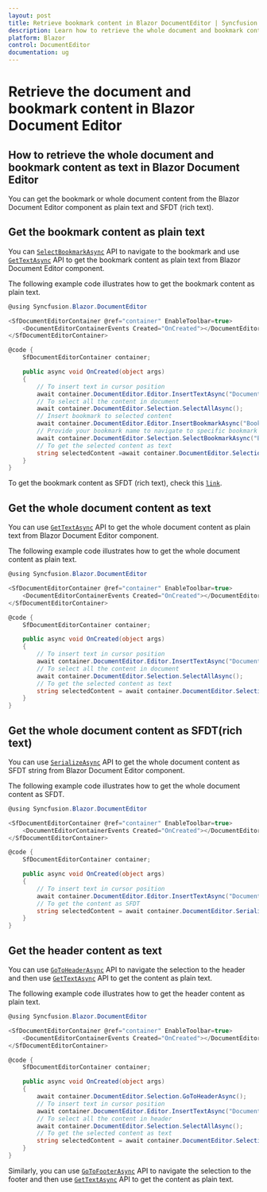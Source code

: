 ```yaml
---
layout: post
title: Retrieve bookmark content in Blazor DocumentEditor | Syncfusion
description: Learn how to retrieve the whole document and bookmark content as text from the Syncfusion Blazor Document Editor and much more.
platform: Blazor
control: DocumentEditor
documentation: ug
---
```


# Retrieve the document and bookmark content in Blazor Document Editor

## How to retrieve the whole document and bookmark content as text in Blazor Document Editor

You can get the bookmark or whole document content from the Blazor Document Editor component as plain text and SFDT (rich text).

## Get the bookmark content as plain text

You can [`SelectBookmarkAsync`](https://help.syncfusion.com/cr/blazor/Syncfusion.Blazor.DocumentEditor.SelectionModule.html#Syncfusion_Blazor_DocumentEditor_SelectionModule_SelectBookmarkAsync_System_String_) API to navigate to the bookmark and use [`GetTextAsync`](https://help.syncfusion.com/cr/blazor/Syncfusion.Blazor.DocumentEditor.SelectionModule.html#Syncfusion_Blazor_DocumentEditor_SelectionModule_GetTextAsync) API to get the bookmark content as plain text from Blazor Document Editor component.

The following example code illustrates how to get the bookmark content as plain text.

```csharp
@using Syncfusion.Blazor.DocumentEditor

<SfDocumentEditorContainer @ref="container" EnableToolbar=true>
    <DocumentEditorContainerEvents Created="OnCreated"></DocumentEditorContainerEvents>
</SfDocumentEditorContainer>

@code {
    SfDocumentEditorContainer container;

    public async void OnCreated(object args)
    {
        // To insert text in cursor position
        await container.DocumentEditor.Editor.InsertTextAsync("Document editor");
        // To select all the content in document
        await container.DocumentEditor.Selection.SelectAllAsync();
        // Insert bookmark to selected content
        await container.DocumentEditor.Editor.InsertBookmarkAsync("Bookmark1");
        // Provide your bookmark name to navigate to specific bookmark
        await container.DocumentEditor.Selection.SelectBookmarkAsync("Bookmark1");
        // To get the selected content as text
        string selectedContent =await container.DocumentEditor.Selection.GetTextAsync();
    }
}
```

To get the bookmark content as SFDT (rich text), check this [`link`](.././how-to/get-the-selected-content/#get-the-selected-content-as-sfdt-rich-text).

## Get the whole document content as text

You can use [`GetTextAsync`](https://help.syncfusion.com/cr/blazor/Syncfusion.Blazor.DocumentEditor.SelectionModule.html#Syncfusion_Blazor_DocumentEditor_SelectionModule_GetTextAsync) API to get the whole document content as plain text from Blazor Document Editor component.

The following example code illustrates how to get the whole document content as plain text.

```csharp
@using Syncfusion.Blazor.DocumentEditor

<SfDocumentEditorContainer @ref="container" EnableToolbar=true>
    <DocumentEditorContainerEvents Created="OnCreated"></DocumentEditorContainerEvents>
</SfDocumentEditorContainer>

@code {
    SfDocumentEditorContainer container;

    public async void OnCreated(object args)
    {
        // To insert text in cursor position
        await container.DocumentEditor.Editor.InsertTextAsync("Document editor");
        // To select all the content in document
        await container.DocumentEditor.Selection.SelectAllAsync();
        // To get the selected content as text
        string selectedContent = await container.DocumentEditor.Selection.GetTextAsync();
    }
}
```

## Get the whole document content as SFDT(rich text)

You can use [`SerializeAsync`](https://help.syncfusion.com/cr/blazor/Syncfusion.Blazor.DocumentEditor.SfDocumentEditor.html#Syncfusion_Blazor_DocumentEditor_SfDocumentEditor_SerializeAsync) API to get the whole document content as SFDT string from Blazor Document Editor component.

The following example code illustrates how to get the whole document content as SFDT.

```csharp
@using Syncfusion.Blazor.DocumentEditor

<SfDocumentEditorContainer @ref="container" EnableToolbar=true>
    <DocumentEditorContainerEvents Created="OnCreated"></DocumentEditorContainerEvents>
</SfDocumentEditorContainer>

@code {
    SfDocumentEditorContainer container;

    public async void OnCreated(object args)
    {
        // To insert text in cursor position
        await container.DocumentEditor.Editor.InsertTextAsync("Document editor");
        // To get the content as SFDT
        string selectedContent = await container.DocumentEditor.SerializeAsync();
    }
}
```

## Get the header content as text

You can use [`GoToHeaderAsync`](https://help.syncfusion.com/cr/blazor/Syncfusion.Blazor.DocumentEditor.SelectionModule.html#Syncfusion_Blazor_DocumentEditor_SelectionModule_GoToHeaderAsync) API to navigate the selection to the header and then use [`GetTextAsync`](https://help.syncfusion.com/cr/blazor/Syncfusion.Blazor.DocumentEditor.SelectionModule.html#Syncfusion_Blazor_DocumentEditor_SelectionModule_GetTextAsync) API to get the content as plain text.

The following example code illustrates how to get the header content as plain text.

```csharp
@using Syncfusion.Blazor.DocumentEditor

<SfDocumentEditorContainer @ref="container" EnableToolbar=true>
    <DocumentEditorContainerEvents Created="OnCreated"></DocumentEditorContainerEvents>
</SfDocumentEditorContainer>

@code {
    SfDocumentEditorContainer container;

    public async void OnCreated(object args)
    {
        await container.DocumentEditor.Selection.GoToHeaderAsync();
        // To insert text in cursor position
        await container.DocumentEditor.Editor.InsertTextAsync("Document editor");
        // To select all the content in header
        await container.DocumentEditor.Selection.SelectAllAsync();
        // To get the selected content as text
        string selectedContent = await container.DocumentEditor.Selection.GetTextAsync();
    }
}
```

Similarly, you can use [`GoToFooterAsync`](https://help.syncfusion.com/cr/blazor/Syncfusion.Blazor.DocumentEditor.SelectionModule.html#Syncfusion_Blazor_DocumentEditor_SelectionModule_GoToFooterAsync) API to navigate the selection to the footer and then use [`GetTextAsync`](https://help.syncfusion.com/cr/blazor/Syncfusion.Blazor.DocumentEditor.SelectionModule.html#Syncfusion_Blazor_DocumentEditor_SelectionModule_GetTextAsync) API to get the content as plain text.